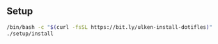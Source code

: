 ## Setup

```sh
/bin/bash -c "$(curl -fsSL https://bit.ly/ulken-install-dotifles)"
./setup/install
```
